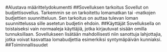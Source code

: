 #Alustava määrittelydokumentti
 ##Sovelluksen tarkoitus
Sovellut on budjettisovellus. Tarkemmin se on tarkoitettu lomamatkan tai 
-matkojen budjettien suunnitteluun. Sen tarkoitus on auttaa tulevan 
loman 
suunnittelussa sille asetetun budjetin ehdoin. 
##Käyttäjät
Sovelluksella on toistaiseksi vain normaaleja käyttäjiä, jotka 
kirjautuvat sisään omilla tunnuksillaan. Sovellukseen lisätään 
mahdollisesti niin sanottuja lahjottajia, jotka voivat kasvattaa 
lomabudjettia esimerkiksi syntymäpäivän kunniaksi.
##Toiminnallisuudet

